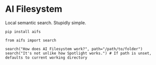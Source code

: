# AI Filesystem

Local semantic search. Stupidly simple.

```
pip install aifs
```

```
from aifs import search

search("How does AI Filesystem work?", path="/path/to/folder")
search("It's not unlike how Spotlight works.") # If path is unset, defaults to current working directory
```
